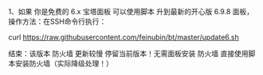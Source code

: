 1、如果 你是免费的 6.x 宝塔面板 可以使用脚本 升到最新的开心版 6.9.8 面板，操作方法：在SSH命令行执行：

curl https://raw.githubusercontent.com/feinubin/bt/master/update6.sh

结束：该版本 防火墙 更新较慢 停留当前版本！无需面板安装 防火墙 直接使用脚本安装防火墙（实际降级处理！）
